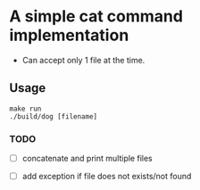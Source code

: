 # A simple cat command implementation

- Can accept only 1 file at the time.

## Usage
```
make run
./build/dog [filename]
```

### TODO
- [ ] concatenate and print multiple files
- [ ] add exception if file does not exists/not found
      
